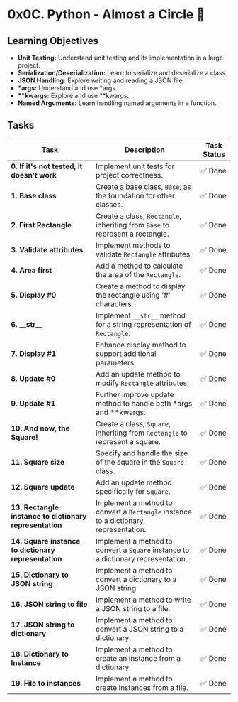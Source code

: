 # 0x0C. Python - Almost a Circle :snake:

## Learning Objectives

- **Unit Testing:** Understand unit testing and its implementation in a large project.
- **Serialization/Deserialization:** Learn to serialize and deserialize a class.
- **JSON Handling:** Explore writing and reading a JSON file.
- **\*args:** Understand and use \*args.
- **\*\*kwargs:** Explore and use \*\*kwargs.
- **Named Arguments:** Learn handling named arguments in a function.

## Tasks

| Task | Description | Task Status |
|------|-------------|-------------|
| **0. If it's not tested, it doesn't work** | Implement unit tests for project correctness. | :white_check_mark: Done |
| **1. Base class** | Create a base class, `Base`, as the foundation for other classes. | :white_check_mark: Done |
| **2. First Rectangle** | Create a class, `Rectangle`, inheriting from `Base` to represent a rectangle. | :white_check_mark: Done |
| **3. Validate attributes** | Implement methods to validate `Rectangle` attributes. | :white_check_mark: Done |
| **4. Area first** | Add a method to calculate the area of the `Rectangle`. | :white_check_mark: Done |
| **5. Display #0** | Create a method to display the rectangle using '#' characters. | :white_check_mark: Done |
| **6. \_\_str\_\_** | Implement `__str__` method for a string representation of `Rectangle`. | :white_check_mark: Done |
| **7. Display #1** | Enhance display method to support additional parameters. | :white_check_mark: Done |
| **8. Update #0** | Add an update method to modify `Rectangle` attributes. | :white_check_mark: Done |
| **9. Update #1** | Further improve update method to handle both \*args and \*\*kwargs. | :white_check_mark: Done |
| **10. And now, the Square!** | Create a class, `Square`, inheriting from `Rectangle` to represent a square. | :white_check_mark: Done |
| **11. Square size** | Specify and handle the size of the square in the `Square` class. | :white_check_mark: Done |
| **12. Square update** | Add an update method specifically for `Square`. | :white_check_mark: Done |
| **13. Rectangle instance to dictionary representation** | Implement a method to convert a `Rectangle` instance to a dictionary representation. | :white_check_mark: Done |
| **14. Square instance to dictionary representation** | Implement a method to convert a `Square` instance to a dictionary representation. | :white_check_mark: Done |
| **15. Dictionary to JSON string** | Implement a method to convert a dictionary to a JSON string. | :white_check_mark: Done |
| **16. JSON string to file** | Implement a method to write a JSON string to a file. | :white_check_mark: Done |
| **17. JSON string to dictionary** | Implement a method to convert a JSON string to a dictionary. | :white_check_mark: Done |
| **18. Dictionary to Instance** | Implement a method to create an instance from a dictionary. | :white_check_mark: Done |
| **19. File to instances** | Implement a method to create instances from a file. | :white_check_mark: Done |